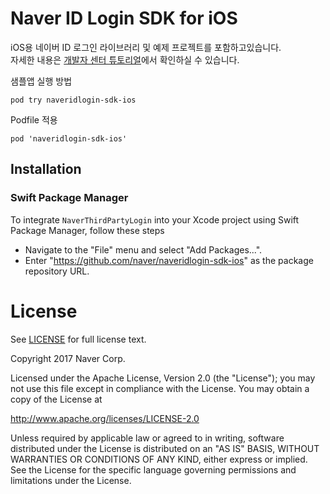 # Naver ID Login SDK for iOS
iOS용 네이버 ID 로그인 라이브러리 및 예제 프로젝트를 포함하고있습니다.<br>
자세한 내용은 [개발자 센터 튜토리얼](https://developers.naver.com/docs/login/ios/)에서 확인하실 수 있습니다.


샘플앱 실행 방법
```
pod try naveridlogin-sdk-ios
```

Podfile 적용
```
pod 'naveridlogin-sdk-ios'
```

## Installation

### Swift Package Manager

To integrate `NaverThirdPartyLogin` into your Xcode project using Swift Package Manager, follow these steps

- Navigate to the "File" menu and select "Add Packages...".
- Enter "https://github.com/naver/naveridlogin-sdk-ios" as the package repository URL.


# License
See [LICENSE](LICENSE) for full license text.

Copyright 2017 Naver Corp.

Licensed under the Apache License, Version 2.0 (the "License"); you may not use this file except in compliance with the License. You may obtain a copy of the License at

http://www.apache.org/licenses/LICENSE-2.0

Unless required by applicable law or agreed to in writing, software distributed under the License is distributed on an "AS IS" BASIS, WITHOUT WARRANTIES OR CONDITIONS OF ANY KIND, either express or implied. See the License for the specific language governing permissions and limitations under the License.
